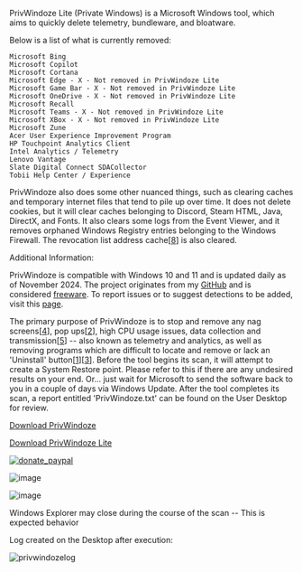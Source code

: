 PrivWindoze Lite (Private Windows) is a Microsoft Windows tool, which aims to quickly delete telemetry, bundleware, and bloatware.

Below is a list of what is currently removed:

    Microsoft Bing
    Microsoft Copilot
    Microsoft Cortana
    Microsoft Edge - X - Not removed in PrivWindoze Lite
    Microsoft Game Bar - X - Not removed in PrivWindoze Lite
    Microsoft OneDrive - X - Not removed in PrivWindoze Lite
    Microsoft Recall
    Microsoft Teams - X - Not removed in PrivWindoze Lite
    Microsoft XBox - X - Not removed in PrivWindoze Lite
    Microsoft Zune
    Acer User Experience Improvement Program
    HP Touchpoint Analytics Client
    Intel Analytics / Telemetry
    Lenovo Vantage
    Slate Digital Connect SDACollector
    Tobii Help Center / Experience

PrivWindoze also does some other nuanced things, such as clearing caches and temporary internet files that tend to pile up over time. It does not delete cookies, but it will clear caches belonging to Discord, Steam HTML, Java, DirectX, and Fonts. It also clears some logs from the Event Viewer, and it removes orphaned Windows Registry entries belonging to the Windows Firewall. The revocation list address cache[[8](https://www.gradenegger.eu/en/view-and-clear-the-address-cache-for-blacklists-crl-url-cache/)] is also cleared.

Additional Information:

PrivWindoze is compatible with Windows 10 and 11 and is updated daily as of November 2024. The project originates from my [GitHub](https://github.com/thisisu) and is considered [freeware](https://en.wikipedia.org/wiki/Freeware). To report issues or to suggest detections to be added, visit this [page](https://github.com/thisisu/PrivWindoze/issues).

The primary purpose of PrivWindoze is to stop and remove any nag screens[[4](https://www.elevenforum.com/t/enable-or-disable-lets-finish-setting-up-your-device-in-windows-11.5205/)], pop ups[[2](https://www.theverge.com/2023/8/30/23851902/microsoft-bing-popups-windows-11-malware)], high CPU usage issues, data collection and transmission[[5](https://www.pcmag.com/news/hp-accused-of-quietly-installing-spyware-on-windows-pcs)] -- also known as telemetry and analytics, as well as removing programs which are difficult to locate and remove or lack an 'Uninstall' button[[1](https://www.wintips.org/fix-cannot-uninstall-microsoft-edge-uninstall-is-greyed-out/)][[3](https://www.reddit.com/r/Hewlett_Packard/comments/lpxcwv/uninstall_hp_touchpoint_analytics_client/)]. Before the tool begins its scan, it will attempt to create a System Restore point. Please refer to this if there are any undesired results on your end. Or... just wait for Microsoft to send the software back to you in a couple of days via Windows Update. After the tool completes its scan, a report entitled 'PrivWindoze.txt' can be found on the User Desktop for review.

[Download PrivWindoze](https://furtivex.net/PrivWindoze.exe)

[Download PrivWindoze Lite](https://furtivex.net/PrivWindozeLite.exe)

[![donate_paypal](https://github.com/user-attachments/assets/aadd1f47-fe6a-4f61-97d4-5f30ff29fc33)](https://www.paypal.com/donate/?hosted_button_id=E68FUAQG2758N)

![image](https://github.com/user-attachments/assets/584dc9df-2f22-4865-954f-1023efc2ab90)

![image](https://github.com/user-attachments/assets/2b99a9c8-8248-480b-a131-a5101eb18683)

Windows Explorer may close during the course of the scan -- This is expected behavior

Log created on the Desktop after execution:

![privwindozelog](https://github.com/user-attachments/assets/f1a9fc24-c3af-44c4-bf3d-fd4d72c108e1)

